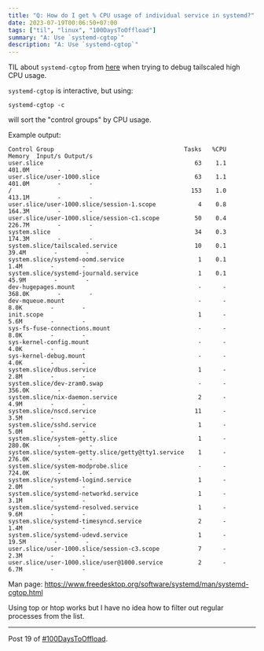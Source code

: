 ```yaml
---
title: "Q: How do I get % CPU usage of individual service in systemd?"
date: 2023-07-19T00:06:50+07:00
tags: ["til", "linux", "100DaysToOffload"]
summary: "A: Use `systemd-cgtop`"
description: "A: Use `systemd-cgtop`"
---
```


TIL about `systemd-cgtop` from [here](https://superuser.com/questions/1060670/systemd-cpu-usage-of-services)
when trying to debug tailscaled high CPU usage.

`systemd-cgtop` is interactive, but using:
```
systemd-cgtop -c
```
will sort the "control groups" by CPU usage.

Example output:
```
Control Group                                     Tasks   %CPU   Memory  Input/s Output/s
user.slice                                           63    1.1   401.0M        -        -
user.slice/user-1000.slice                           63    1.1   401.0M        -        -
/                                                   153    1.0   413.1M        -        -
user.slice/user-1000.slice/session-1.scope            4    0.8   164.3M        -        -
user.slice/user-1000.slice/session-c1.scope          50    0.4   226.7M        -        -
system.slice                                         34    0.3   174.3M        -        -
system.slice/tailscaled.service                      10    0.1    39.4M        -        -
system.slice/systemd-oomd.service                     1    0.1     1.4M        -        -
system.slice/systemd-journald.service                 1    0.1    45.9M        -        -
dev-hugepages.mount                                   -      -   368.0K        -        -
dev-mqueue.mount                                      -      -     8.0K        -        -
init.scope                                            1      -     5.6M        -        -
sys-fs-fuse-connections.mount                         -      -     8.0K        -        -
sys-kernel-config.mount                               -      -     4.0K        -        -
sys-kernel-debug.mount                                -      -     4.0K        -        -
system.slice/dbus.service                             1      -     2.8M        -        -
system.slice/dev-zram0.swap                           -      -   356.0K        -        -
system.slice/nix-daemon.service                       2      -     4.9M        -        -
system.slice/nscd.service                            11      -     3.5M        -        -
system.slice/sshd.service                             1      -     5.0M        -        -
system.slice/system-getty.slice                       1      -   280.0K        -        -
system.slice/system-getty.slice/getty@tty1.service    1      -   276.0K        -        -
system.slice/system-modprobe.slice                    -      -   724.0K        -        -
system.slice/systemd-logind.service                   1      -     2.0M        -        -
system.slice/systemd-networkd.service                 1      -     3.1M        -        -
system.slice/systemd-resolved.service                 1      -     9.6M        -        -
system.slice/systemd-timesyncd.service                2      -     1.4M        -        -
system.slice/systemd-udevd.service                    1      -    19.5M        -        -
user.slice/user-1000.slice/session-c3.scope           7      -     2.3M        -        -
user.slice/user-1000.slice/user@1000.service          2      -     6.7M        -        -
```

Man page: https://www.freedesktop.org/software/systemd/man/systemd-cgtop.html

Using top or htop works but I have no idea how to filter out
regular processes from the list.

---

Post 19 of [#100DaysToOffload](https://100daystooffload.com/).
